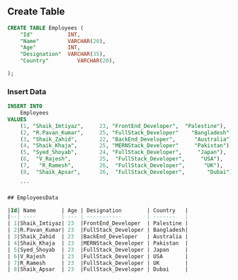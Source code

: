 ## Create Table

```sql
CREATE TABLE Employees (
    "Id"           INT,
    "Name"         VARCHAR(20),
    "Age"          INT,
    "Designation"  VARCHAR(35),
    "Country"         VARCHAR(20),

);
```
### Insert Data

```sql
INSERT INTO
    Employees
VALUES
    (1, "Shaik_Imtiyaz",     23, "FrontEnd_Developer",  "Palestine"),
    (2, "R.Pavan_Kumar",     25, "FullStack_Developer"    "Bangladesh"),
    (3, "Shaik_Zahid",       22, "BackEnd_Developer",      "Australia"),
    (4, "Shaik_Khaja",       25, "MERNStack_Developer"     "Pakistan"),
    (5, "Syed_Shoyab",       24, "FullStack_Developer",     "Japan"),
    (6,  "V_Rajesh",         25,  "FullStack_Developer",     "USA"),
    (7,   "R_Ramesh",        26,  "FullStack_Developer",      "UK"),
    (8,  "Shaik_Apsar",      26,  "FullStack_Developer",       "Dubai")

    ```

## EmployeesData

|Id| Name        | Age | Designation        | Country   |
|--| ----        | --- | -----------        | -------   |
| 1|Shaik_Imtiyaz| 23  |FrontEnd_Developer  | Palestine |
| 2|R.Pavan_Kumar| 23  |FullStack_Developer | Bangladesh|
| 3|Shaik_Zahid  | 23  |BackEnd_Developer   | Australia |
| 4|Shaik_Khaja  | 23  |MERNStack_Developer | Pakistan  |
| 5|Syed_Shoyab  | 23  |FullStack_Developer | Japan     |
| 6|V_Rajesh     | 23  |FullStack_Developer | USA       |
| 7|R_Ramesh     | 23  |FullStack_Developer | UK        |
| 8|Shaik_Apsar  | 23  |FullStack_Developer | Dubai     |

